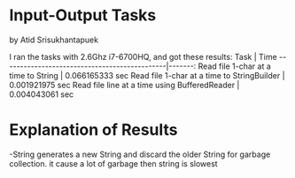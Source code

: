 # Input-Output Tasks
by Atid Srisukhantapuek

I ran the tasks with 2.6Ghz i7-6700HQ,
and got these results:
Task                                          |   Time
----------------------------------------------|-------:
Read file 1-char at a time to String          | 0.066165333 sec
Read file 1-char at a time to StringBuilder   | 0.001921975 sec
Read file line at a time using BufferedReader | 0.004043061 sec 

# Explanation of Results

-String generates a new String and discard the older String for garbage collection.
it cause a lot of garbage then string is slowest

